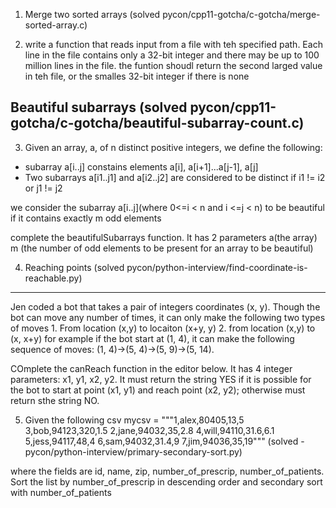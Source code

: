 1. Merge two sorted arrays (solved pycon/cpp11-gotcha/c-gotcha/merge-sorted-array.c)

2. write a function that reads input from a file with teh specified path. Each line in the file contains only a 32-bit integer and there may be up to 100 million lines in the file.
the funtion shoudl return the second larged value in teh file, or the smalles 32-bit integer if there is none

Beautiful subarrays (solved pycon/cpp11-gotcha/c-gotcha/beautiful-subarray-count.c)
--------------------
3. Given an array, a, of n distinct positive integers, we define the following:
  * subarray a[i..j] constains elements a[i], a[i+1]...a[j-1], a[j]
  * Two subarrays a[i1..j1] and a[i2..j2] are considered to be distinct if i1 != i2 or j1 != j2

  we consider the subarray a[i..j](where 0<=i < n and i <=j < n) to be beautiful if it contains exactly m odd elements

  complete the beautifulSubarrays function. It has 2 parameters a(the array) m (the number of odd elements to be present for an array to be beautiful)

4. Reaching points (solved pycon/python-interview/find-coordinate-is-reachable.py)
-------------------
   Jen coded a bot that takes a pair of integers coordinates (x, y). Though the bot can move any number of times, it can only make the following two types of moves
     1. From location (x,y) to locaiton (x+y, y)
     2. from location (x,y) to (x, x+y)
   for example if the bot start at (1, 4), it can make the following sequence of moves: (1, 4)->(5, 4)->(5, 9)->(5, 14).

   COmplete the canReach function in the editor below. It has 4 integer parameters: x1, y1, x2, y2. It must return the string YES if it is possible for the bot to start at point (x1, y1) and reach point (x2, y2); otherwise must return sthe string NO.

5. Given the following csv mycsv = """1,alex,80405,13,5
3,bob,94123,320,1.5
2,jane,94032,35,2.8
4,will,94110,31.6,6.1
5,jess,94117,48,4
6,sam,94032,31.4,9
7,jim,94036,35,19""" (solved - pycon/python-interview/primary-secondary-sort.py)

where the fields are id, name, zip, number_of_prescrip, number_of_patients. Sort the list by number_of_prescrip in descending order and secondary sort with number_of_patients
